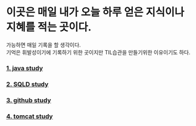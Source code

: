 # 이곳은 매일 내가 오늘 하루 얻은 지식이나 지혜를 적는 곳이다.<br>
가능하면 매일 기록을 할 생각이다.
<br>기억은 휘발성이기에 기록하기 위한 곳이지만 TIL습관을 만들기위한 이유이기도 하다.

### [1. java study](https://github.com/YoonSeung/TIL/tree/master/JAVA%20study)

### [2. SQLD study](https://github.com/YoonSeung/TIL/tree/master/SQLD%20study)

### [3. github study](https://github.com/YoonSeung/TIL/tree/master/github%20study)

### [4. tomcat study](https://github.com/YoonSeung/TIL/tree/master/tomcat%20study)
